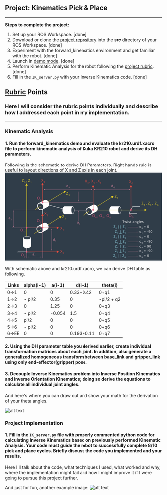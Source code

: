 ## Project: Kinematics Pick & Place

---


**Steps to complete the project:**  


1. Set up your ROS Workspace. [done]
2. Download or clone the [project repository](https://github.com/udacity/RoboND-Kinematics-Project) into the ***src*** directory of your ROS Workspace.  [done]
3. Experiment with the forward_kinematics environment and get familiar with the robot. [done]
4. Launch in [demo mode](https://classroom.udacity.com/nanodegrees/nd209/parts/7b2fd2d7-e181-401e-977a-6158c77bf816/modules/8855de3f-2897-46c3-a805-628b5ecf045b/lessons/91d017b1-4493-4522-ad52-04a74a01094c/concepts/ae64bb91-e8c4-44c9-adbe-798e8f688193). [done]
5. Perform Kinematic Analysis for the robot following the [project rubric](https://review.udacity.com/#!/rubrics/972/view). [done]
6. Fill in the `IK_server.py` with your Inverse Kinematics code. [done]


[//]: # (Image References)

[image1]: ./misc_images/Robo-DH.png
[image2]: ./misc_images/misc3.png
[image3]: ./misc_images/misc2.png

## [Rubric](https://review.udacity.com/#!/rubrics/972/view) Points
### Here I will consider the rubric points individually and describe how I addressed each point in my implementation.  

---

### Kinematic Analysis
#### 1. Run the forward_kinematics demo and evaluate the kr210.urdf.xacro file to perform kinematic analysis of Kuka KR210 robot and derive its DH parameters.

Following is the schematic to derive DH Parameters. Right hands rule is useful to layout directions of X and Z axis in each joint.
![alt text][image1]

With schematic above and kr210.urdf.xacro, we can derive DH table as following.

Links | alpha(i-1) | a(i-1) | d(i-1) | theta(i)
--- | --- | --- | --- | ---
0->1 | 0 | 0 | 0.33+0.42 | 0+q1
1->2 | - pi/2 | 0.35 | 0 | -pi/2 + q2
2->3 | 0 | 1.25 | 0 | 0+q3
3->4 | - pi/2 | -0.054 | 1.5 | 0+q4
4->5 |   pi/2 | 0 | 0 | 0+q5
5->6 | - pi/2 | 0 | 0 | 0+q6
6->EE | 0 | 0 | 0.193+0.11 | 0+q7


#### 2. Using the DH parameter table you derived earlier, create individual transformation matrices about each joint. In addition, also generate a generalized homogeneous transform between base_link and gripper_link using only end-effector(gripper) pose.



#### 3. Decouple Inverse Kinematics problem into Inverse Position Kinematics and inverse Orientation Kinematics; doing so derive the equations to calculate all individual joint angles.

And here's where you can draw out and show your math for the derivation of your theta angles. 

![alt text][image2]

### Project Implementation

#### 1. Fill in the `IK_server.py` file with properly commented python code for calculating Inverse Kinematics based on previously performed Kinematic Analysis. Your code must guide the robot to successfully complete 8/10 pick and place cycles. Briefly discuss the code you implemented and your results. 


Here I'll talk about the code, what techniques I used, what worked and why, where the implementation might fail and how I might improve it if I were going to pursue this project further.  


And just for fun, another example image:
![alt text][image3]


